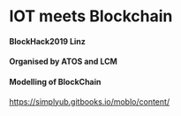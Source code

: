 # IOT meets Blockchain

#### BlockHack2019 Linz
#### Organised by ATOS and LCM

#### Modelling of BlockChain
https://simplyub.gitbooks.io/moblo/content/